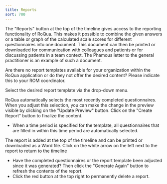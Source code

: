 ```yaml
---
title: Reports
sort: 700
---
```


The "Reports" button at the top of the timeline gives access to the reporting functionality of RoQua. This makes it possible to combine the given answers or a table or graph of the calculated scale scores for different questionnaires into one document. This document can then be printed or downloaded for communication with colleagues and patients or for discussing patients in a team context. The Phamous letter to the general practitioner is an example of such a document.

Are there no report templates available for your organization within the RoQua application or do they not offer the desired content? Please indicate this to your ROM coordinator.

<screenshot src="/screenshots/dossier_reports0.png" />

Select the desired report template via the drop-down menu.

<screenshot src="/screenshots/dossier_reports1.png" />

RoQua automatically selects the most recently completed questionnaires. When you adjust this selection, you can make the change in the preview visible by clicking on the "Update Preview" button. Click on the "Create Report" button to finalize the content.

<ul class="hints">
  <li> When a time period is specified for the template, all questionnaires that are filled in within this time period are automatically selected.</li>
</ul>

<screenshot src="/screenshots/dossier_reports2.png" />

The report is added at the top of the timeline and can be printed or downloaded as a Word file. Click on the white arrow on the left next to the report to return to the timeline

<ul class="hints">
  <li> Have the completed questionnaires or the report template been adjusted since it was generated? Then click the "Generate Again" button to refresh the contents of the report.</li>
  <li> Click the red button at the top right to permanently delete a report.</li>
</ul>

<screenshot src="/screenshots/dossier_reports3.png" />
